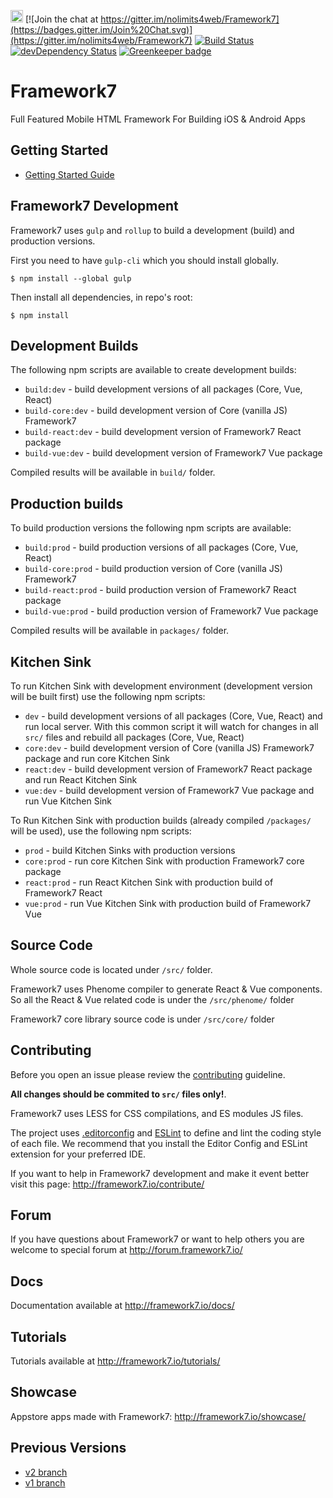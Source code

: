 <a href="https://www.patreon.com/vladimirkharlampidi"><img src="https://cdn.framework7.io/i/support-badge.png" height="20"></a>
[![Join the chat at https://gitter.im/nolimits4web/Framework7](https://badges.gitter.im/Join%20Chat.svg)](https://gitter.im/nolimits4web/Framework7)
[![Build Status](https://travis-ci.org/framework7io/framework7.svg?branch=master)](https://travis-ci.org/framework7io/framework7)
[![devDependency Status](https://david-dm.org/framework7io/framework7/dev-status.svg)](https://david-dm.org/framework7io/framework7#info=devDependencies)
[![Greenkeeper badge](https://badges.greenkeeper.io/framework7io/Framework7.svg)](https://greenkeeper.io/)

# Framework7

Full Featured Mobile HTML Framework For Building iOS & Android Apps

## Getting Started
  * [Getting Started Guide](https://framework7.io/docs/introduction.html)

## Framework7 Development

Framework7 uses `gulp` and `rollup` to build a development (build) and production versions.

First you need to have `gulp-cli` which you should install globally.

```
$ npm install --global gulp
```

Then install all dependencies, in repo's root:

```
$ npm install
```

## Development Builds

The following npm scripts are available to create development builds:

* `build:dev` - build development versions of all packages (Core, Vue, React)
* `build-core:dev` - build development version of Core (vanilla JS) Framework7
* `build-react:dev` - build development version of Framework7 React package
* `build-vue:dev` - build development version of Framework7 Vue package

Compiled results will be available in `build/` folder.

## Production builds

To build production versions the following npm scripts are available:

* `build:prod` - build production versions of all packages (Core, Vue, React)
* `build-core:prod` - build production version of Core (vanilla JS) Framework7
* `build-react:prod` - build production version of Framework7 React package
* `build-vue:prod` - build production version of Framework7 Vue package

Compiled results will be available in `packages/` folder.

## Kitchen Sink

To run Kitchen Sink with development environment (development version will be built first) use the following npm scripts:

* `dev` - build development versions of all packages (Core, Vue, React) and run local server. With this common script it will watch for changes in all `src/` files and rebuild all packages (Core, Vue, React)
* `core:dev` - build development version of Core (vanilla JS) Framework7 package and run core Kitchen Sink
* `react:dev` - build development version of Framework7 React package and run React Kitchen Sink
* `vue:dev` - build development version of Framework7 Vue package and run Vue Kitchen Sink

To Run Kitchen Sink with production builds (already compiled `/packages/` will be used), use the following npm scripts:

* `prod` - build Kitchen Sinks with production versions
* `core:prod` - run core Kitchen Sink with production Framework7 core package
* `react:prod` - run React Kitchen Sink with production build of Framework7 React
* `vue:prod` - run Vue Kitchen Sink with production build of Framework7 Vue

## Source Code

Whole source code is located under `/src/` folder.

Framework7 uses Phenome compiler to generate React & Vue components. So all the React & Vue related code is under the `/src/phenome/` folder

Framework7 core library source code is under `/src/core/` folder

## Contributing

Before you open an issue please review the [contributing](https://github.com/framework7io/framework7/blob/master/CONTRIBUTING.md) guideline.

**All changes should be commited to `src/` files only!**.

Framework7 uses LESS for CSS compilations, and ES modules JS files.

The project uses [.editorconfig](http://editorconfig.org/) and [ESLint](https://eslint.org/) to define and lint the coding style of each file. We recommend that you install the Editor Config and ESLint extension for your preferred IDE.

If you want to help in Framework7 development and make it event better visit this page: http://framework7.io/contribute/

## Forum

If you have questions about Framework7 or want to help others you are welcome to special forum at http://forum.framework7.io/

## Docs

Documentation available at http://framework7.io/docs/

## Tutorials

Tutorials available at http://framework7.io/tutorials/

## Showcase

Appstore apps made with Framework7: http://framework7.io/showcase/

## Previous Versions

* [v2 branch](https://github.com/framework7io/Framework7/tree/v2)
* [v1 branch](https://github.com/framework7io/Framework7/tree/v1)
